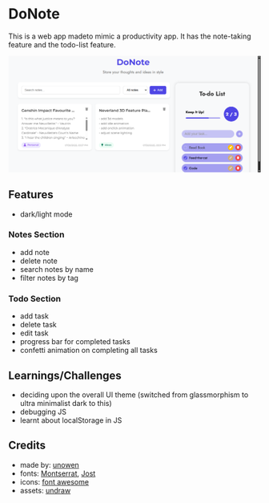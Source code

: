 # DoNote
This is a web app madeto mimic a productivity app. It has the note-taking feature and the todo-list feature.


![preview](./assets/preview.png)




## Features
- dark/light mode

### Notes Section
- add note
- delete note
- search notes by name
- filter notes by tag

### Todo Section
- add task
- delete task
- edit task
- progress bar for completed tasks
- confetti animation on completing all tasks




## Learnings/Challenges
- deciding upon the overall UI theme (switched from glassmorphism to ultra minimalist dark to this)
- debugging JS
- learnt about localStorage in JS




## Credits
- made by: [unowen](https://github.com/pari55051)
- fonts: [Montserrat](https://fonts.google.com/specimen/Montserrat?icon.size=100&icon.color=%23e3e3e3), [Jost](https://fonts.google.com/specimen/Jost?icon.size=100&icon.color=%23e3e3e3&query=jost)
- icons: [font awesome](https://fontawesome.com/)
- assets: [undraw](https://undraw.co/)